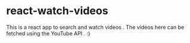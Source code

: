 # react-watch-videos
This is a react app to search and watch videos . The videos here can be fetched using the YouTube API . :)
